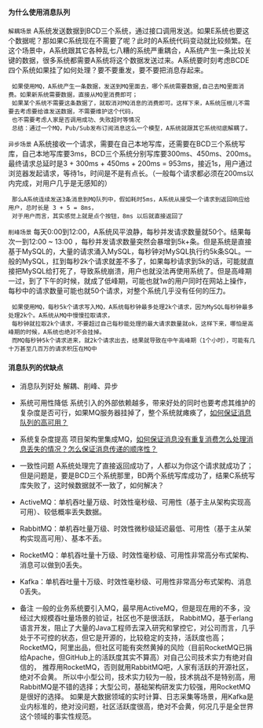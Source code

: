 #### 为什么使用消息队列
`解耦场景`
 A系统发送数据到BCD三个系统，通过接口调用发送。如果E系统也要这个数据呢？那如果C系统现在不需要了呢？此时的A系统代码变动就比较频繁。在这个场景中，A系统跟其它各种乱七八糟的系统严重耦合，A系统产生一条比较关键的数据，很多系统都需要A系统将这个数据发送过来。A系统要时刻考虑BCDE四个系统如果挂了如何处理？要不要重发，要不要把消息存起来。
     
     如果使用MQ，A系统产生一条数据，发送到MQ里面去，哪个系统需要数据,自己去MQ里面消费。如果新系统需要数据，直接从MQ里消费即可；
     如果某个系统不需要这条数据了，就取消对MQ消息的消费即可。这样下来，A系统压根儿不需要去考虑要给谁发送数据，不需要维护这个代码，
     也不需要考虑人家是否调用成功、失败超时等情况
     总结：通过一个MQ，Pub/Sub发布订阅消息这么一个模型，A系统就跟其它系统彻底解耦了。
     
`异步场景`
 A系统接收一个请求，需要在自己本地写库，还需要在BCD三个系统写库，自己本地写库要3ms，BCD三个系统分别写库要300ms、450ms、200ms。最终请求总延时是3 + 300ms + 450ms + 200ms = 953ms，接近1s，用户通过浏览器发起请求，等待1s，时间是不是有点长。（一般每个请求都必须在200ms以内完成，对用户几乎是无感知的）    
     
     那么A系统连续发送3条消息到MQ队列中，假如耗时5ms，A系统从接受一个请求到返回响应给用户，总时长是 3 + 5 = 8ms，
     对于用户而言，其实感觉上就是点个按钮，8ms 以后就直接返回了
   
`削峰场景`
每天0:00到12:00，A系统风平浪静，每秒并发请求数量就50个。结果每次一到12:00 ~ 13:00 ，每秒并发请求数量突然会暴增到5k+条。但是系统是直接基于MySQL的，大量的请求涌入MySQL，每秒钟对MySQL执行约5k条SQL。一般的MySQL，扛到每秒2k个请求就差不多了，如果每秒请求到5k的话，可能就直接把MySQL给打死了，导致系统崩溃，用户也就没法再使用系统了。但是高峰期一过，到了下午的时候，就成了低峰期，可能也就1w的用户同时在网站上操作，每秒中的请求数量可能也就50个请求，对整个系统几乎没有任何的压力。
     
     如果使用MQ，每秒5k个请求写入MQ，A系统每秒钟最多处理2k个请求，因为MySQL每秒钟最多处理2k个。A系统从MQ中慢慢拉取请求，
     每秒钟就拉取2k个请求，不要超过自己每秒能处理的最大请求数量就ok，这样下来，哪怕是高峰期的时候，A系统也绝对不会挂掉。
     而MQ每秒钟5k个请求进来，就2k个请求出去，结果就导致在中午高峰期（1个小时），可能有几十万甚至几百万的请求积压在MQ中
     
 #### 消息队列的优缺点
 * 消息队列好处
 解耦、削峰、异步
 * 系统可用性降低
 系统引入的外部依赖越多，带来好处的同时也要考虑其维护的复杂度是否可行，如果MQ服务器挂掉了，整个系统就瘫痪了，[如何保证消息队列的高可用？](./doc/MQ集群.md)
* 系统复杂度提高
项目架构里集成MQ，[如何保证消息没有重复消费](./doc/消息幂等性.md)[怎么处理消息丢失的情况？](./doc/消息丢失.md)[怎么保证消息传递的顺序性？](./doc/消息消费顺序.md)
* 一致性问题
A系统处理完了直接返回成功了，人都以为你这个请求就成功了；但是问题是，要是BCD三个系统那里，BD两个系统写库成功了，结果C系统写库失败了，这时候数据就不一致了，如何解决？

* ActiveMQ：单机吞吐量万级、时效性毫秒级、可用性（基于主从架构实现高可用）、较低概率丢失数据。
* RabbitMQ：单机吞吐量万级、时效性微秒级延迟最低、可用性（基于主从架构实现高可用）、基本不丢。
* RocketMQ：单机吞吐量十万级、时效性毫秒级、可用性非常高分布式架构、消息可以做到0丢失。
* Kafka：单机吞吐量十万级、时效性毫秒级、可用性非常高分布式架构、消息0丢失。
* 备注
一般的业务系统要引入MQ，最早用ActiveMQ，但是现在用的不多，没经过大规模吞吐量场景的验证，社区也不是很活跃，
RabbitMQ，基于erlang语言开发，阻止了大量的Java工程师去深入研究和掌控它，对公司而言，几乎处于不可控的状态，但它是开源的，比较稳定的支持，活跃度也高；
RocketMQ，阿里出品，但社区可能有突然黄掉的风险（目前RocketMQ已捐给Apache，但GitHub上的活跃度其实不算高）对自己公司技术实力有绝对自信的，
推荐用RocketMQ，否则就用RabbitMQ吧，人家有活跃的开源社区，绝对不会黄。
所以中小型公司，技术实力较为一般，技术挑战不是特别高，用RabbitMQ是不错的选择；大型公司，基础架构研发实力较强，用RocketMQ是很好的选择。
如果是大数据领域的实时计算、日志采集等场景，用Kafka是业内标准的，绝对没问题，社区活跃度很高，绝对不会黄，何况几乎是全世界这个领域的事实性规范。
